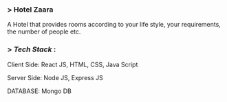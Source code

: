 ### > **Hotel** Zaara

A Hotel that provides rooms according to your life style, your requirements, the number of people etc.

### > **_Tech Stack_** :

Client Side:  React JS, HTML, CSS, Java Script

Server Side:  Node JS, Express JS

DATABASE: Mongo DB
